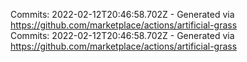 Commits: 2022-02-12T20:46:58.702Z - Generated via https://github.com/marketplace/actions/artificial-grass
<br>
Commits: 2022-02-12T20:46:58.702Z - Generated via https://github.com/marketplace/actions/artificial-grass
<br>
